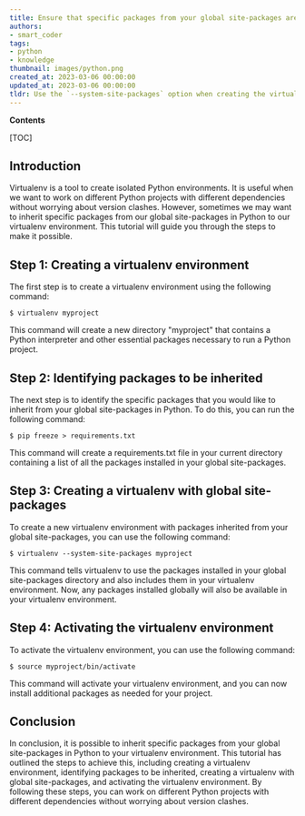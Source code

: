 ```yaml
---
title: Ensure that specific packages from your global site-packages are inherited by your virtualenv
authors:
- smart_coder
tags:
- python
- knowledge
thumbnail: images/python.png
created_at: 2023-03-06 00:00:00
updated_at: 2023-03-06 00:00:00
tldr: Use the `--system-site-packages` option when creating the virtual environment to inherit specific packages from the global site-packages.
---
```


**Contents**

[TOC]

## Introduction
Virtualenv is a tool to create isolated Python environments. It is useful when we want to work on different Python projects with different dependencies without worrying about version clashes. However, sometimes we may want to inherit specific packages from our global site-packages in Python to our virtualenv environment. This tutorial will guide you through the steps to make it possible.

## Step 1: Creating a virtualenv environment
The first step is to create a virtualenv environment using the following command:

```
$ virtualenv myproject
```

This command will create a new directory "myproject" that contains a Python interpreter and other essential packages necessary to run a Python project.


## Step 2: Identifying packages to be inherited
The next step is to identify the specific packages that you would like to inherit from your global site-packages in Python. To do this, you can run the following command:

```
$ pip freeze > requirements.txt
```

This command will create a requirements.txt file in your current directory containing a list of all the packages installed in your global site-packages.


## Step 3: Creating a virtualenv with global site-packages
To create a new virtualenv environment with packages inherited from your global site-packages, you can use the following command:

```
$ virtualenv --system-site-packages myproject
```

This command tells virtualenv to use the packages installed in your global site-packages directory and also includes them in your virtualenv environment. Now, any packages installed globally will also be available in your virtualenv environment.


## Step 4: Activating the virtualenv environment
To activate the virtualenv environment, you can use the following command:

```
$ source myproject/bin/activate
```

This command will activate your virtualenv environment, and you can now install additional packages as needed for your project.

## Conclusion
In conclusion, it is possible to inherit specific packages from your global site-packages in Python to your virtualenv environment. This tutorial has outlined the steps to achieve this, including creating a virtualenv environment, identifying packages to be inherited, creating a virtualenv with global site-packages, and activating the virtualenv environment. By following these steps, you can work on different Python projects with different dependencies without worrying about version clashes.
